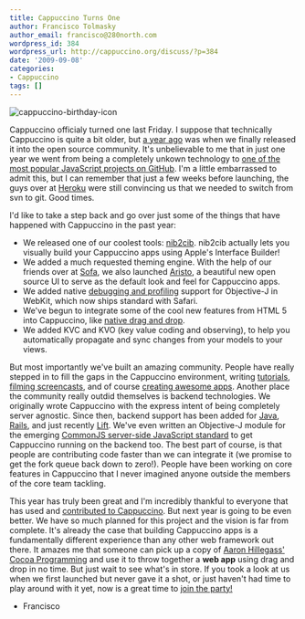 ```yaml
---
title: Cappuccino Turns One
author: Francisco Tolmasky
author_email: francisco@280north.com
wordpress_id: 384
wordpress_url: http://cappuccino.org/discuss/?p=384
date: '2009-09-08'
categories:
- Cappuccino
tags: []
---
```



![cappuccino-birthday-icon](http://cappuccino.org/discuss/wp-content/uploads/2009/09/cappuccino-birthday-icon.png)

Cappuccino officialy turned one last Friday. I suppose that technically Cappuccino is quite a bit older, but [a year ago](http://cappuccino.org/discuss/2008/09/04/announcing-cappuccino/) was when we finally released it into the open source community. It's unbelievable to me that in just one year we went from being a completely unkown technology to [one of the most popular JavaScript projects on GitHub](http://github.com/languages/JavaScript). I'm a little embarrassed to admit this, but I can remember that just a few weeks before launching, the guys over at [Heroku](http://heroku.com/) were still convincing us that we needed to switch from svn to git. Good times.

I'd like to take a step back and go over just some of the things that have happened with Cappuccino in the past year:

* We released one of our coolest tools: [nib2cib](http://wiki.github.com/280north/cappuccino/nib2cib). nib2cib actually lets you visually build your Cappuccino apps using Apple's Interface Builder!
* We added a much requested theming engine. With the help of our friends over at [Sofa](http://www.madebysofa.com/), we also launched [Aristo](http://github.com/280north/aristo/tree/master), a beautiful new open source UI to serve as the default look and feel for Cappuccino apps.
* We added native [debugging and profiling](http://www.alertdebugging.com/2009/04/29/building-a-better-javascript-profiler-with-webkit/) support for Objective-J in WebKit, which now ships standard with Safari.
* We've begun to integrate some of the cool new features from HTML 5 into Cappuccino, like [native drag and drop](http://www.alertdebugging.com/2009/08/16/on-html-5-drag-and-drop/).
* We added KVC and KVO (key value coding and observing), to help you automatically propagate and sync changes from your models to your views.

 But most importantly we've built an amazing community. People have really stepped in to fill the gaps in the Cappuccino environment, writing [tutorials](http://wiki.github.com/280north/cappuccino/cappuccino-tutorials), [filming screencasts](http://cappuccinocasts.com/), and of course [creating awesome apps](http://almost.at). Another place the community really outdid themselves is backend technologies. We originally wrote Cappuccino with the express intent of being completely server agnostic. Since then, backend support has been added for [Java](http://ajaxian.com/archives/cp2javaws-gwt-like-cappuccino-to-java-remote-services-bridge), [Rails](http://cappuccinocasts.com/2009/05/11/8-cappuccino-and-ruby-on-rails-the-weblog-application-part-1/), and just recently [Lift](http://github.com/dpp/Frothy/tree/master). We've even written an Objective-J module for the emerging [CommonJS server-side JavaScript standard](https://wiki.mozilla.org/ServerJS) to get Cappuccino running on the backend too. The best part of course, is that people are contributing code faster than we can integrate it (we promise to get the fork queue back down to zero!). People have been working on core features in Cappuccino that I never imagined anyone outside the members of the core team tackling.

This year has truly been great and I'm incredibly thankful to everyone that has used and [contributed to Cappuccino](http://contributors.cappuccino.org/). But next year is going to be even better. We have so much planned for this project and the vision is far from complete. It's already the case that building Cappuccino apps is a fundamentally different experience than any other web framework out there. It amazes me that someone can pick up a copy of [Aaron Hillegass' Cocoa Programming](http://www.amazon.com/Cocoa-Programming-Mac-OS-3rd/dp/0321503619/ref=sr_1_1?ie=UTF8&s=books&qid=1252397201&sr=1-1) and use it to throw together a **web app** using drag and drop in no time. But just wait to see what's in store. If you took a look at us when we first launched but never gave it a shot, or just haven't had time to play around with it yet, now is a great time to [join the party!](http://cappuccino.org/download)

- Francisco



